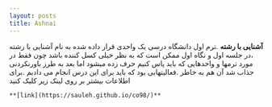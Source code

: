 ```yaml
---
layout: posts
title: Ashnai
---
```


**آشنایی با رشته**
.ترم اول دانشگاه درسی یک واحدی قرار داده شده به نام آشنایی با رشته
  ،در جلسه اول و  نگاه اول ممکن است که به نظر خیلی کسل کننده باشد
    چون فقط در مورد ترمها و واحدهایی که باید پاس کنیم حرف زده میشود اما بعد به طرز باورنکردنی جذاب شد آن هم به خاطر 
    .فعالیتهایی بود که باید برای این درس انجام می دادیم
    .برای اطلاعات بیشتر بر روی لینک زیر کلیک کنید

    **[link](https://sauleh.github.io/co98/)**



